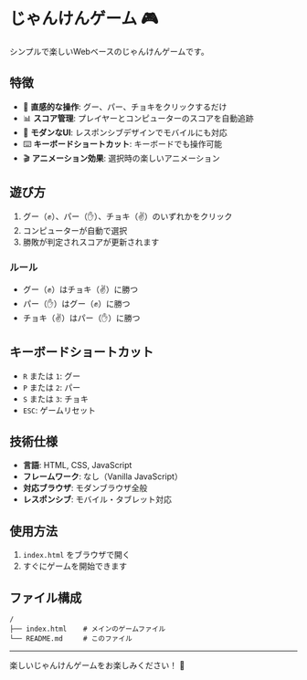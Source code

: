 # じゃんけんゲーム 🎮

シンプルで楽しいWebベースのじゃんけんゲームです。

## 特徴

- 🎯 **直感的な操作**: グー、パー、チョキをクリックするだけ
- 📊 **スコア管理**: プレイヤーとコンピューターのスコアを自動追跡
- 🎨 **モダンなUI**: レスポンシブデザインでモバイルにも対応
- ⌨️ **キーボードショートカット**: キーボードでも操作可能
- 🎬 **アニメーション効果**: 選択時の楽しいアニメーション

## 遊び方

1. グー（✊）、パー（✋）、チョキ（✌️）のいずれかをクリック
2. コンピューターが自動で選択
3. 勝敗が判定されスコアが更新されます

### ルール
- グー（✊）はチョキ（✌️）に勝つ
- パー（✋）はグー（✊）に勝つ  
- チョキ（✌️）はパー（✋）に勝つ

## キーボードショートカット

- `R` または `1`: グー
- `P` または `2`: パー
- `S` または `3`: チョキ
- `ESC`: ゲームリセット

## 技術仕様

- **言語**: HTML, CSS, JavaScript
- **フレームワーク**: なし（Vanilla JavaScript）
- **対応ブラウザ**: モダンブラウザ全般
- **レスポンシブ**: モバイル・タブレット対応

## 使用方法

1. `index.html` をブラウザで開く
2. すぐにゲームを開始できます

## ファイル構成

```
/
├── index.html    # メインのゲームファイル
└── README.md     # このファイル
```

---

楽しいじゃんけんゲームをお楽しみください！ 🎉